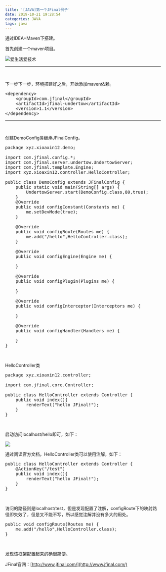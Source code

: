```yaml
---
title: '[JAVA]第一个JFinal例子'
date: 2019-10-21 19:28:54
categories: JAVA
tags: java
---
```


通过IDEA+Maven下搭建。<!--more-->

首先创建一个maven项目。

![爱生活爱技术](http://image.xiaoxinyes.club/2018-12-02_162449.png)

* * *

&nbsp;

下一步下一步，环境搭建好之后，开始添加maven依赖。
<pre class="lang:default decode:true">&lt;dependency&gt;
    &lt;groupId&gt;com.jfinal&lt;/groupId&gt;
    &lt;artifactId&gt;jfinal-undertow&lt;/artifactId&gt;
    &lt;version&gt;1.1&lt;/version&gt;
&lt;/dependency&gt;</pre>

* * *

&nbsp;

创建DemoConfig类继承JFinalConfig。
<pre class="lang:default decode:true" title="DemoConfig">package xyz.xioaxin12.demo;

import com.jfinal.config.*;
import com.jfinal.server.undertow.UndertowServer;
import com.jfinal.template.Engine;
import xyz.xioaxin12.controller.HelloController;

public class DemoConfig extends JFinalConfig {
    public static void main(String[] args) {
        UndertowServer.start(DemoConfig.class,80,true);
    }
    @Override
    public void configConstant(Constants me) {
        me.setDevMode(true);
    }

    @Override
    public void configRoute(Routes me) {
        me.add("/hello",HelloController.class);
    }

    @Override
    public void configEngine(Engine me) {

    }

    @Override
    public void configPlugin(Plugins me) {

    }

    @Override
    public void configInterceptor(Interceptors me) {

    }

    @Override
    public void configHandler(Handlers me) {

    }
}
</pre>
&nbsp;

HelloController类
<pre class="lang:default decode:true " title="HelloController ">package xyz.xioaxin12.controller;

import com.jfinal.core.Controller;

public class HelloController extends Controller {
    public void index(){
        renderText("hello JFinal!");
    }
}
</pre>
&nbsp;

启动访问localhost/hello即可，如下：

[![](http://image.xiaoxinyes.club/2018-12-02_165651.png)](http://image.xiaoxinyes.club/2018-12-02_165651.png)

通过阅读官方文档，HelloController类可以使用注解，如下：
<pre class="lang:default decode:true ">public class HelloController extends Controller {
    @ActionKey("/test")
    public void index(){
        renderText("hello JFinal!");
    }
}</pre>
&nbsp;

访问的路径则是localhost/test，但是发现配置了注解，configRoute下的映射路径即失效了，但是又不能不写，所以感觉注解并没有多大的用处。
<pre class="lang:default decode:true ">public void configRoute(Routes me) {
    me.add("/hello",HelloController.class);
}</pre>
&nbsp;

发现该框架配置起来的确很简便。

JFinal官网：[http://www.jfinal.com/](http://www.jfinal.com/)
